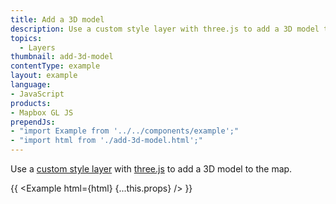 ```yaml
---
title: Add a 3D model
description: Use a custom style layer with three.js to add a 3D model to the map.
topics:
  - Layers
thumbnail: add-3d-model
contentType: example
layout: example
language:
- JavaScript
products:
- Mapbox GL JS
prependJs:
- "import Example from '../../components/example';"
- "import html from './add-3d-model.html';"
---
```


Use a [custom style layer](/mapbox-gl-js/api/#customlayerinterface) with [three.js](https://threejs.org) to add a 3D model to the map.

{{ <Example html={html} {...this.props} /> }}
